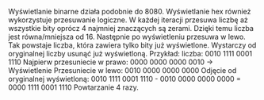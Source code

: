 Wyświetlanie binarne działa podobnie do 8080.
Wyświetlanie hex również wykorzystuje przesuwanie logiczne. W każdej iteracji przesuwa liczbę aż wszystkie bity oprócz 4 najmniej znaczących są zerami. Dzięki temu liczba jest równa/mniejsza od 16. Następnie po wyświetleniu przesuwa w lewo.
Tak powstaje liczba, która zawiera tylko bity już wyświetlone. Wystarczy od oryginalnej liczby usunąć już wyświetloną.
Przykład:
liczba: 0010 1111 0001 1110
Najpierw przesuniecie w prawo: 0000 0000 0000 0010  -> Wyświetlenie
Przesuniecie w lewo: 0010 0000 0000 0000
Odjęcie od oryginalnej wyświetloną: 0010 1111 0001 1110 - 0010 0000 0000 0000 = 0000 1111 0001 1110
Powtarzanie 4 razy.
